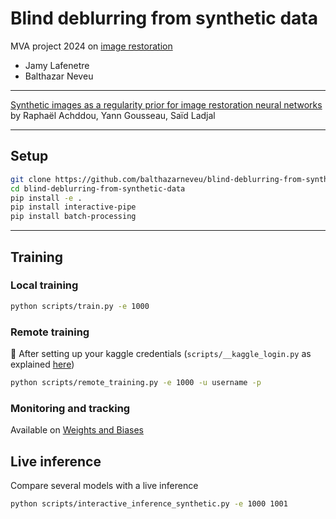 # Blind deblurring from synthetic data
MVA project 2024 on [image restoration](https://delires.wp.imt.fr/)

- Jamy Lafenetre
- Balthazar Neveu

------

[Synthetic images as a regularity prior for image
restoration neural networks](https://hal.science/hal-03186499/file/papier_SSVM%20%281%29.pdf) by 
Raphaël Achddou, Yann Gousseau, Saïd Ladjal


------

## Setup

```bash
git clone https://github.com/balthazarneveu/blind-deblurring-from-synthetic-data.git
cd blind-deblurring-from-synthetic-data
pip install -e .
pip install interactive-pipe
pip install batch-processing
```

-------

## Training

### Local training
```bash
python scripts/train.py -e 1000
```
### Remote training
:key: After setting up your kaggle credentials (`scripts/__kaggle_login.py` as explained [here](https://github.com/balthazarneveu/mva_pepites?tab=readme-ov-file#remote-training))

```bash
python scripts/remote_training.py -e 1000 -u username -p
```
### Monitoring and tracking
Available on [Weights and Biases](https://wandb.ai/balthazarneveu/deblur-from-deadleaves)

## Live inference
Compare several models with a live inference
```bash
python scripts/interactive_inference_synthetic.py -e 1000 1001
```